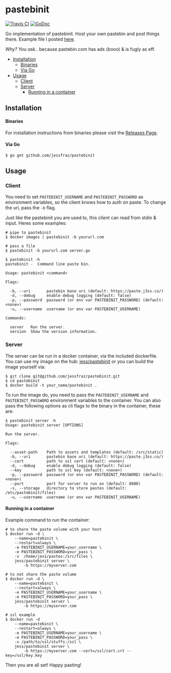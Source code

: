 # pastebinit

[![Travis CI](https://img.shields.io/travis/jessfraz/pastebinit.svg?style=for-the-badge)](https://travis-ci.org/jessfraz/pastebinit)
[![GoDoc](https://img.shields.io/badge/godoc-reference-5272B4.svg?style=for-the-badge)](https://godoc.org/github.com/jessfraz/pastebinit)

Go implementation of pastebinit. Host your own pastebin and post things there. Example file I posted [here](https://paste.j3ss.co/F6CSRR5l).

*Why? You ask..* because pastebin.com has ads (booo) & is fugly as eff.

 * [Installation](README.md#installation)
      * [Binaries](README.md#binaries)
      * [Via Go](README.md#via-go)
 * [Usage](README.md#usage)
   * [Client](README.md#client)
   * [Server](README.md#server)
      * [Running in a container](README.md#running-in-a-container)

## Installation

#### Binaries

For installation instructions from binaries please visit the [Releases Page](https://github.com/jessfraz/pastebinit/releases).

#### Via Go

```console
$ go get github.com/jessfraz/pastebinit
```

## Usage

### Client

You need to set `PASTEBINIT_USERNAME` and `PASTEBINIT_PASSWORD` as environment variables,
so the client knows how to auth on paste. To change the uri, pass the `-b` flag.

Just like the pastebinit you are used to, this client can read from stdin & input. Heres some examples:

```console
# pipe to pastebinit
$ docker images | pastebinit -b yoururl.com

# pass a file
$ pastebinit -b yoururl.com server.go
```

```console
$ pastebinit -h
pastebinit -  Command line paste bin.

Usage: pastebinit <command>

Flags:

  -b, --uri       pastebin base uri (default: https://paste.j3ss.co/)
  -d, --debug     enable debug logging (default: false)
  -p, --password  password (or env var PASTEBINIT_PASSWORD) (default: <none>)
  -u, --username  username (or env var PASTEBINIT_USERNAME)

Commands:

  server   Run the server.
  version  Show the version information.
```

### Server

The server can be run in a docker container, via the included dockerfile.
You can use my image on the hub: [jess/pastebinit](https://registry.hub.docker.com/u/jess/pastebinit/)
or you can build the image yourself via:

```console
$ git clone git@github.com/jessfraz/pastebinit.git
$ cd pastebinit
$ docker build -t your_name/pastebinit .
```

To run the image do, you need to pass the `PASTEBINIT_USERNAME` and `PASTEBINIT_PASSWORD` environment variables to the container.
You can also pass the following options as cli flags to the binary in the container, these are:

```console
$ pastebinit server -h
Usage: pastebinit server [OPTIONS]

Run the server.

Flags:

  --asset-path    Path to assets and templates (default: /src/static)
  -b, --uri       pastebin base uri (default: https://paste.j3ss.co/)
  --cert          path to ssl cert (default: <none>)
  -d, --debug     enable debug logging (default: false)
  --key           path to ssl key (default: <none>)
  -p, --password  password (or env var PASTEBINIT_PASSWORD) (default: <none>)
  --port          port for server to run on (default: 8080)
  -s, --storage   directory to store pastes (default: /etc/pastebinit/files)
  -u, --username  username (or env var PASTEBINIT_USERNAME)
```

#### Running in a container

Example command to run the container:

```console
# to share the paste volume with your host
$ docker run -d \
    --name=pastebinit \
    --restart=always \
    -e PASTEBINIT_USERNAME=your_username \
    -e PASTEBINIT_PASSWORD=your_pass \
    -v  /home/jess/pastes:/src/files \
    jess/pastebinit server \
        -b https://myserver.com

# to not share the paste volume
$ docker run -d \
    --name=pastebinit \
    --restart=always \
    -e PASTEBINIT_USERNAME=your_username \
    -e PASTEBINIT_PASSWORD=your_pass \
    jess/pastebinit server \
        -b https://myserver.com

# ssl example
$ docker run -d 
    --name=pastebinit \
    --restart=always \
    -e PASTEBINIT_USERNAME=your_username \
    -e PASTEBINIT_PASSWORD=your_pass \
    -v /path/to/ssl/stuffs:/ssl \
    jess/pastebinit server \
        -b https://myserver.com --cert=/ssl/cert.crt --key=/ssl/key.key
```

Then you are all set! Happy pasting!
